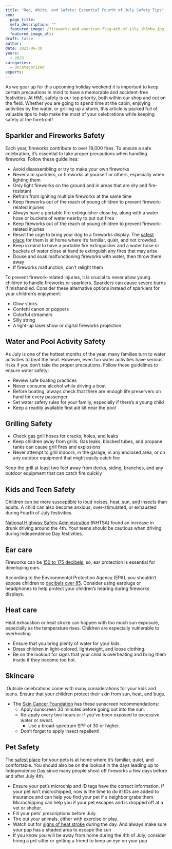 ```yaml
---
title: "Red, White, and Safety: Essential Fourth of July Safety Tips"
seo:
  page_title: 
  meta_description: ""
  featured_image: /fireworks-and-american-flag-4th-of-july_ih5xhw.jpg
  featured_image_alt:
draft: false
author:
date: 2023-06-30
years: 
  - 2023
categories:
  - Uncategorized
experts:
---
```


As we gear up for this upcoming holiday weekend it is important to keep certain precautions in mind to have a memorable and accident-free festivities. At HMI, safety is our top priority, both within our shop and out on the field. Whether you are going to spend time at the cabin, enjoying activities by the water, or grilling up a storm, this article is packed full of valuable tips to help make the most of your celebrations while keeping safety at the forefront!

## Sparkler and Fireworks Safety

Each year, fireworks contribute to over 19,000 fires. To ensure a safe celebration, it’s essential to take proper precautions when handling fireworks. Follow these guidelines:

*   Avoid disassembling or try to make your own fireworks
*   Never aim sparklers, or fireworks at yourself or others, especially when lighting them
*   Only light fireworks on the ground and in areas that are dry and fire-resistant
*   Refrain from igniting multiple fireworks at the same time
*   Keep fireworks out of the reach of young children to prevent firework-related injuries
*   Always have a portable fire extinguisher close by, along with a water hose or buckets of water nearby to put out fires
*   Keep fireworks out of the reach of young children to prevent firework-related injuries
*   Resist the urge to bring your dog to a fireworks display. The [safest place](https://www.aspca.org/news/fireworks-and-your-pet-tips-staying-safe-fourth-july) for them is at home where it’s familiar, quiet, and not crowded
*   Keep in mind to have a portable fire extinguisher and a water hose or buckets of water close at hand to extinguish any fires that may arise
*   Douse and soak malfunctioning fireworks with water, then throw them away
*   If fireworks malfunction, don’t relight them

To prevent firework-related injuries, it is crucial to never allow young children to handle fireworks or sparklers. Sparklers can cause severe burns if mishandled. Consider these alternative options instead of sparklers for your children’s enjoyment:

*   Glow sticks
*   Confetti canon or poppers
*   Colorful streamers
*   Silly string
*   A light-up laser show or digital fireworks projection

## Water and Pool Activity Safety

As July is one of the hottest months of the year, many families turn to water activities to beat the heat. However, even fun water activities have serious risks if you don’t take the proper precautions. Follow these guidelines to ensure water safety:

*   Review safe boating practices
*   Never consume alcohol while driving a boat
*   Before boating, always check that there are enough life preservers on hand for every passenger
*   Set water safety rules for your family, especially if there’s a young child
*   Keep a readily available first aid kit near the pool

## Grilling Safety

*   Check gas grill hoses for cracks, holes, and leaks
*   Keep children away from grills. Gas leaks, blocked tubes, and propane tanks can cause grill fires and explosions
*   Never attempt to grill indoors, in the garage, in any enclosed area, or on any outdoor equipment that might easily catch fire

Keep the grill at least two feet away from decks, siding, branches, and any outdoor equipment that can catch fire quickly

## Kids and Teen Safety

Children can be more susceptible to loud noises, heat, sun, and insects than adults. A child can also become anxious, over-stimulated, or exhausted during Fourth of July festivities.  

[National Highway Safety Administration](https://www.nhtsa.gov/celebrate-america-safely-july-4th) (NHTSA) found an increase in drunk driving around the 4th. Your teens should be cautious when driving during Independence Day festivities. 

## Ear care

Fireworks can be [150 to 175 decibels](https://www.boystownhospital.org/knowledge-center/fireworks-hearing-loss), so, ear protection is essential for developing ears.  

According to the Environmental Protection Agency (EPA), you shouldn’t expose children to [decibels over 85](https://www.epa.gov/sites/default/files/2015-07/documents/ochp_noise_fs_rev1.pdf). Consider using earplugs or headphones to help protect your children’s hearing during fireworks displays. 

## Heat care

Heat exhaustion or heat stroke can happen with too much sun exposure, especially as the temperature rises. Children are especially vulnerable to overheating.  

*   Ensure that you bring plenty of water for your kids. 
*   Dress children in light-colored, lightweight, and loose clothing.  
*   Be on the lookout for signs that your child is overheating and bring them inside if they become too hot. 

## Skincare

 Outside celebrations come with many considerations for your kids and teens. Ensure that your children protect their skin from sun, heat, and bugs. 

*   The [Skin Cancer Foundation](https://www.skincancer.org/skin-cancer-prevention/sun-protection/sunscreen/) has these sunscreen recommendations:
    *   Apply sunscreen 30 minutes before going out into the sun. 
    *   Re-apply every two hours or if you’ve been exposed to excessive water or sweat.
        *   Use a broad-spectrum SPF of 30 or higher. 
    *   Don’t forget to apply insect repellent! 

## Pet Safety

The [safest place](https://www.aspca.org/news/fireworks-and-your-pet-tips-staying-safe-fourth-july) for your pets is at home where it’s familiar, quiet, and comfortable. You should also be on the lookout in the days leading up to Independence Day since many people shoot off fireworks a few days before and after July 4th.

*   Ensure your pet’s microchip and ID tags have the correct information. If your pet isn’t microchipped, now is the time to do it! IDs are added to insurance and can help you find your pet if a neighbor grabs them. Microchipping can help you if your pet escapes and is dropped off at a vet or shelter.  
*   Fill your pets’ prescriptions before July.
*   Tire out your animals, either with exercise or play. 
*   Watch out for [signs of heat stroke](https://www.adt.com/resources/summer-pet-safety) during the day. And always make sure your pup has a shaded area to escape the sun
*   If you know you will be away from home during the 4th of July, consider hiring a pet sitter or getting a friend to keep an eye on your pup